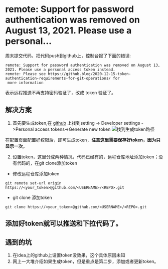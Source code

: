 # remote: Support for password authentication was removed on August 13, 2021. Please use a personal...

周末提交代码，把代码push到github上，控制台报了下面的错误:
```
remote: Support for password authentication was removed on August 13, 2021. Please use a personal access token instead.
remote: Please see https://github.blog/2020-12-15-token-authentication-requirements-for-git-operations/ for
 more information
```
表示远程推送不再支持密码验证了，改成 token 验证了。
## 解决方案
1. 首先要生成token,在 [github](https://github.com) 上找到setting -> Developer settings ->Personal access tokens->Generate new token
![找到生成token路径](https://upload-images.jianshu.io/upload_images/9624625-5f294173eb5a3b4f.png)

在配置页面配置好权限后，即可生成token，**注意这里需要保存好token，因为只显示一次**。

2. 设置token，这里分成两种情况，代码已经有的，远程仓库地址添加token；没有代码的，在git clone添加token

* 修改远程仓库添加token
```
git remote set-url origin https://<your_token>@github.com/<USERNAME>/<REPO>.git
```
* git clone 添加token
```
git clone https://<your_token>@github.com/<USERNAME>/<REPO>.git
```
## 添加好token就可以推送和下拉代码了。

## 遇到的坑
1. 在idea上的github上设置token没效果，这个具体原因未知
2. 网上一大堆介绍如果生成token，但是重点是第二步，添加或者更新token。
